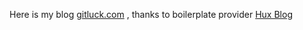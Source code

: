 
Here is my blog [gitluck.com](http://gitluck.com)
, thanks to boilerplate provider [Hux Blog](https://github.com/Huxpro/huxpro.github.io)
